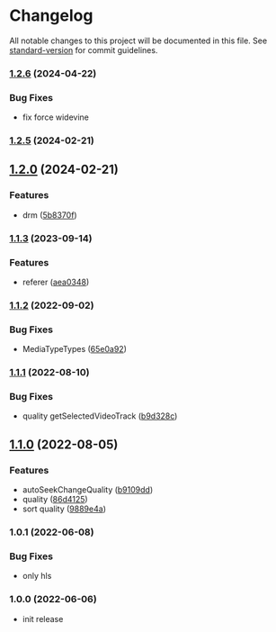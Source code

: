 # Changelog

All notable changes to this project will be documented in this file. See [standard-version](https://github.com/conventional-changelog/standard-version) for commit guidelines.

### [1.2.6](https://github.com/kinescope/react-native-kinescope-video/compare/v1.2.5...v1.2.6) (2024-04-22)

### Bug Fixes

* fix force widevine

### [1.2.5](https://github.com/kinescope/react-native-kinescope-video/compare/v1.2.0...v1.2.5) (2024-02-21)

## [1.2.0](https://github.com/kinescope/react-native-kinescope-video/compare/v1.1.3...v1.2.0) (2024-02-21)

### Features

* drm ([5b8370f](https://github.com/kinescope/react-native-kinescope-video/commit/5b8370f89e5f856c4f28d217d3344543011467c9))

### [1.1.3](https://github.com/kinescope/react-native-kinescope-video/compare/v1.1.2...v1.1.3) (2023-09-14)

### Features

* referer ([aea0348](https://github.com/kinescope/react-native-kinescope-video/commit/aea034837b85c27705f0da915d402dddb15eeb1b))

### [1.1.2](https://github.com/kinescope/react-native-kinescope-video/compare/v1.1.1...v1.1.2) (2022-09-02)

### Bug Fixes

* MediaTypeTypes ([65e0a92](https://github.com/kinescope/react-native-kinescope-video/commit/65e0a92eb6ca71098093eacbf5172938a1d6b9b0))

### [1.1.1](https://github.com/kinescope/react-native-kinescope-video/compare/v1.1.0...v1.1.1) (2022-08-10)

### Bug Fixes

* quality getSelectedVideoTrack ([b9d328c](https://github.com/kinescope/react-native-kinescope-video/commit/b9d328cd35bdde3f4e1764c9026fb88ef206ff42))

## [1.1.0](https://github.com/kinescope/react-native-kinescope-video/compare/v1.0.1...v1.1.0) (2022-08-05)

### Features

* autoSeekChangeQuality ([b9109dd](https://github.com/kinescope/react-native-kinescope-video/commit/b9109dd5f8247e4c31c5c5e94b30903ec86f0eaa))
* quality ([86d4125](https://github.com/kinescope/react-native-kinescope-video/commit/86d41250af9d7580bcff7162d30b7990bf21a859))
* sort quality ([9889e4a](https://github.com/kinescope/react-native-kinescope-video/commit/9889e4a597d090151f65db90f2997fb0efb47290))

### 1.0.1 (2022-06-08)

### Bug Fixes

* only hls

### 1.0.0 (2022-06-06)

* init release
